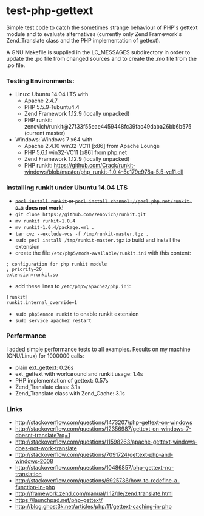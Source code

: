 test-php-gettext
================

Simple test code to catch the sometimes strange behaviour of PHP's gettext module
and to evaluate alternatives (currently only Zend Framework's Zend_Translate class
and the PHP implementation of gettext).

A GNU Makefile is supplied in the LC_MESSAGES subdirectory in order to update the
.po file from changed sources and to create the .mo file from the .po file.

### Testing Environments: ###
  - Linux: Ubuntu 14.04 LTS with
    - Apache 2.4.7
    - PHP 5.5.9-1ubuntu4.4
    - Zend Framework 1.12.9 (locally unpacked)
    - PHP runkit: zenovich/runkit@27f33f55eae4459448fc39fac49daba26bb6b575 (current master)
  - Windows: Windows 7 x64 with
    - Apache 2.4.10 win32-VC11 [x86] from Apache Lounge
    - PHP 5.6.1 win32-VC11 [x86] from php.net
    - Zend Framework 1.12.9 (locally unpacked)
    - PHP runkit: https://github.com/Crack/runkit-windows/blob/master/php_runkit-1.0.4-5e179e978a-5.5-vc11.dll

### installing runkit under Ubuntu 14.04 LTS ###
 - ~~`pecl install runkit` or `pecl install channel://pecl.php.net/runkit-0.9`~~ **does not work**!
 - `git clone https://github.com/zenovich/runkit.git`
 - `mv runkit runkit-1.0.4`
 - `mv runkit-1.0.4/package.xml .`
 - `tar cvz --exclude-vcs -f /tmp/runkit-master.tgz .`
 - `sudo pecl install /tmp/runkit-master.tgz` to build and install the extension
 - create the file `/etc/php5/mods-available/runkit.ini` with this content:
 
```
; configuration for php runkit module
; priority=20
extension=runkit.so
```

  - add these lines to `/etc/php5/apache2/php.ini`:

```
[runkit]
runkit.internal_override=1
```

 - `sudo php5enmon runkit` to enable runkit extension
 - `sudo service apache2 restart`

### Performance ###
I added simple performance tests to all examples. Results on my machine (GNU/Linux) for 1000000 calls:
 - plain ext_gettext: 0.26s
 - ext_gettext with workaround and runkit usage: 1.4s
 - PHP implementation of gettext: 0.57s
 - Zend_Translate class: 3.1s
 - Zend_Translate class with Zend_Cache: 3.1s

### Links ###
 - http://stackoverflow.com/questions/1473207/php-gettext-on-windows
 - http://stackoverflow.com/questions/12356987/gettext-on-windows-7-doesnt-translate?rq=1
 - http://stackoverflow.com/questions/11598263/apache-gettext-windows-does-not-work-translate
 - http://stackoverflow.com/questions/7091724/gettext-php-and-windows-2008
 - http://stackoverflow.com/questions/10486857/php-gettext-no-translation
 - http://stackoverflow.com/questions/6925736/how-to-redefine-a-function-in-php
 - http://framework.zend.com/manual/1.12/de/zend.translate.html
 - https://launchpad.net/php-gettext/
 - http://blog.ghost3k.net/articles/php/11/gettext-caching-in-php

